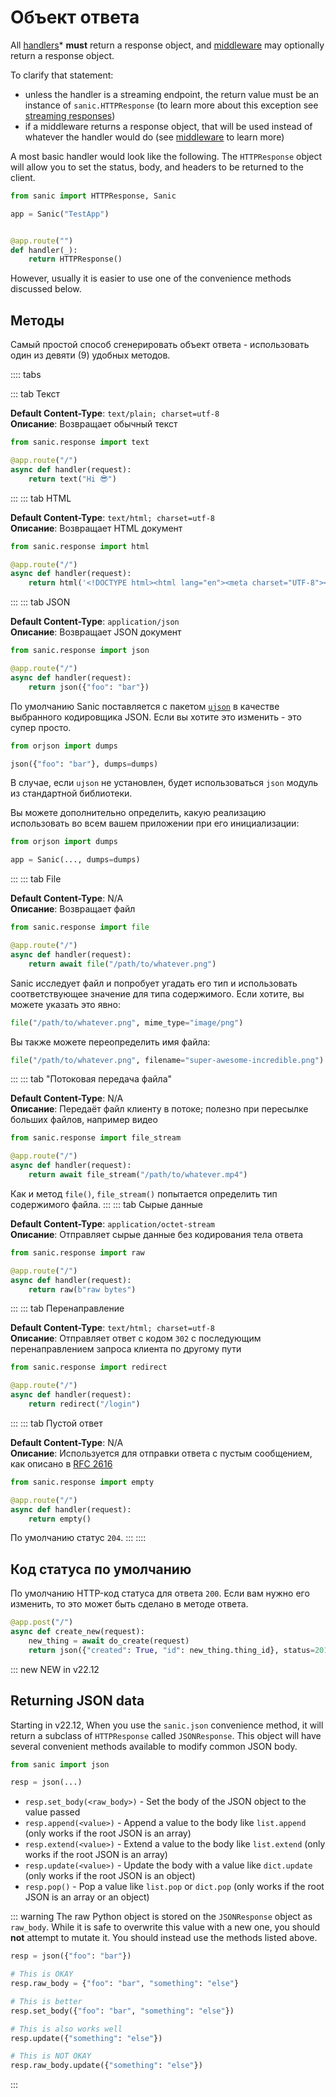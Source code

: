 # Объект ответа

All [handlers](./handlers.md)* **must** return a response object, and [middleware](./middleware.md) may optionally return a response object.

To clarify that statement:
- unless the handler is a streaming endpoint, the return value must be an instance of `sanic.HTTPResponse` (to learn more about this exception see [streaming responses](../advanced/streaming.md#response-streaming))
- if a middleware returns a response object, that will be used instead of whatever the handler would do (see [middleware](./middleware.md) to learn more)

A most basic handler would look like the following. The `HTTPResponse` object will allow you to set the status, body, and headers to be returned to the client.

```python
from sanic import HTTPResponse, Sanic

app = Sanic("TestApp")


@app.route("")
def handler(_):
    return HTTPResponse()
```

However, usually it is easier to use one of the convenience methods discussed below.


## Методы

Самый простой способ сгенерировать объект ответа - использовать один из девяти (9) удобных методов.

:::: tabs

::: tab Текст

**Default Content-Type**: `text/plain; charset=utf-8`  
**Описание**: Возвращает обычный текст

```python
from sanic.response import text

@app.route("/")
async def handler(request):
    return text("Hi 😎")
```
:::
::: tab HTML

**Default Content-Type**: `text/html; charset=utf-8`  
**Описание**: Возвращает HTML документ

```python
from sanic.response import html

@app.route("/")
async def handler(request):
    return html('<!DOCTYPE html><html lang="en"><meta charset="UTF-8"><div>Hi 😎</div>')
```
:::
::: tab JSON

**Default Content-Type**: `application/json`  
**Описание**: Возвращает JSON документ

```python
from sanic.response import json

@app.route("/")
async def handler(request):
    return json({"foo": "bar"})
```

По умолчанию Sanic поставляется с пакетом [`ujson`](https://github.com/ultrajson/ultrajson) в качестве выбранного кодировщика JSON. Если вы хотите это изменить - это супер просто.

```python
from orjson import dumps

json({"foo": "bar"}, dumps=dumps)
```

В случае, если `ujson` не установлен, будет использоваться `json` модуль из стандартной библиотеки.

Вы можете дополнительно определить, какую реализацию использовать во всем вашем приложении при его инициализации:

```python
from orjson import dumps

app = Sanic(..., dumps=dumps)
```
:::
::: tab File

**Default Content-Type**: N/A  
**Описание**: Возвращает файл


```python
from sanic.response import file

@app.route("/")
async def handler(request):
    return await file("/path/to/whatever.png")
```

Sanic исследует файл и попробует угадать его тип и использовать соответствующее значение для типа содержимого. Если хотите, вы можете указать это явно:

```python
file("/path/to/whatever.png", mime_type="image/png")
```

Вы также можете переопределить имя файла:

```python
file("/path/to/whatever.png", filename="super-awesome-incredible.png")
```
:::
::: tab "Потоковая передача файла"

**Default Content-Type**: N/A  
**Описание**: Передаёт файл клиенту в потоке; полезно при пересылке больших файлов, например видео

```python
from sanic.response import file_stream

@app.route("/")
async def handler(request):
    return await file_stream("/path/to/whatever.mp4")
```

Как и метод `file()`, `file_stream()` попытается определить тип содержимого файла. :::
::: tab Сырые данные

**Default Content-Type**: `application/octet-stream`  
**Описание**: Отправляет сырые данные без кодирования тела ответа

```python
from sanic.response import raw

@app.route("/")
async def handler(request):
    return raw(b"raw bytes")
```
:::
::: tab Перенаправление

**Default Content-Type**: `text/html; charset=utf-8`  
**Описание**: Отправляет ответ с кодом `302` с последующим перенаправлением запроса клиента по другому пути

```python
from sanic.response import redirect

@app.route("/")
async def handler(request):
    return redirect("/login")
```

:::
::: tab Пустой ответ

**Default Content-Type**: N/A  
**Описание**: Используется для отправки ответа с пустым сообщением, как описано в [RFC 2616](https://tools.ietf.org/search/rfc2616#section-7.2.1)

```python
from sanic.response import empty

@app.route("/")
async def handler(request):
    return empty()
```

По умолчанию статус `204`. :::
::::

## Код статуса по умолчанию

По умолчанию HTTP-код статуса для ответа `200`. Если вам нужно его изменить, то это может быть сделано в методе ответа.


```python
@app.post("/")
async def create_new(request):
    new_thing = await do_create(request)
    return json({"created": True, "id": new_thing.thing_id}, status=201)
```

::: new NEW in v22.12
## Returning JSON data

Starting in v22.12, When you use the `sanic.json` convenience method, it will return a subclass of `HTTPResponse` called `JSONResponse`. This object will have several convenient methods available to modify common JSON body.

```python
from sanic import json

resp = json(...)
```

- `resp.set_body(<raw_body>)` - Set the body of the JSON object to the value passed
- `resp.append(<value>)` - Append a value to the body like `list.append` (only works if the root JSON is an array)
- `resp.extend(<value>)` - Extend a value to the body like `list.extend` (only works if the root JSON is an array)
- `resp.update(<value>)` - Update the body with a value like `dict.update` (only works if the root JSON is an object)
- `resp.pop()` - Pop a value like `list.pop` or `dict.pop` (only works if the root JSON is an array or an object)

::: warning The raw Python object is stored on the `JSONResponse` object as `raw_body`. While it is safe to overwrite this value with a new one, you should **not** attempt to mutate it. You should instead use the methods listed above.

```python
resp = json({"foo": "bar"})

# This is OKAY
resp.raw_body = {"foo": "bar", "something": "else"}

# This is better
resp.set_body({"foo": "bar", "something": "else"})

# This is also works well
resp.update({"something": "else"})

# This is NOT OKAY
resp.raw_body.update({"something": "else"})
```
:::
